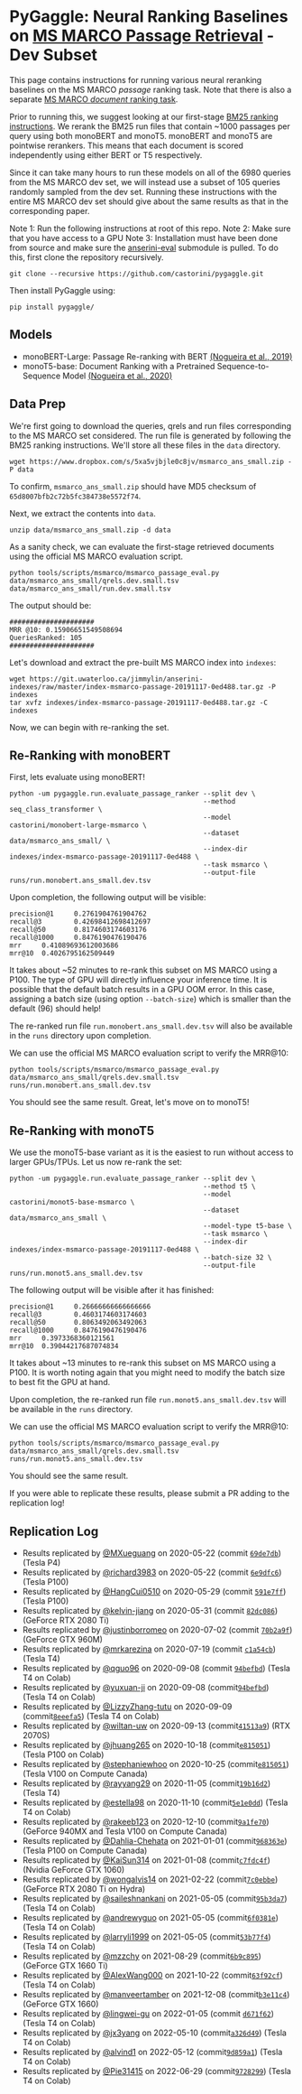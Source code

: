 # PyGaggle: Neural Ranking Baselines on [MS MARCO Passage Retrieval](https://github.com/microsoft/MSMARCO-Passage-Ranking) - Dev Subset 

This page contains instructions for running various neural reranking baselines on the MS MARCO *passage* ranking task. 
Note that there is also a separate [MS MARCO *document* ranking task](https://github.com/castorini/anserini/blob/master/docs/experiments-msmarco-doc.md).

Prior to running this, we suggest looking at our first-stage [BM25 ranking instructions](https://github.com/castorini/anserini/blob/master/docs/experiments-msmarco-passage.md).
We rerank the BM25 run files that contain ~1000 passages per query using both monoBERT and monoT5.
monoBERT and monoT5 are pointwise rerankers. This means that each document is scored independently using either BERT or T5 respectively.

Since it can take many hours to run these models on all of the 6980 queries from the MS MARCO dev set, we will instead use a subset of 105 queries randomly sampled from the dev set. 
Running these instructions with the entire MS MARCO dev set should give about the same results as that in the corresponding paper. 

Note 1: Run the following instructions at root of this repo.
Note 2: Make sure that you have access to a GPU
Note 3: Installation must have been done from source and make sure the [anserini-eval](https://github.com/castorini/anserini-eval) submodule is pulled. 
To do this, first clone the repository recursively.

```
git clone --recursive https://github.com/castorini/pygaggle.git
```

Then install PyGaggle using:

```
pip install pygaggle/
```

## Models

+ monoBERT-Large: Passage Re-ranking with BERT [(Nogueira et al., 2019)](https://arxiv.org/pdf/1901.04085.pdf)
+ monoT5-base: Document Ranking with a Pretrained Sequence-to-Sequence Model [(Nogueira et al., 2020)](https://arxiv.org/pdf/2003.06713.pdf)

## Data Prep

We're first going to download the queries, qrels and run files corresponding to the MS MARCO set considered. The run file is generated by following the BM25 ranking instructions. We'll store all these files in the `data` directory.

```
wget https://www.dropbox.com/s/5xa5vjbjle0c8jv/msmarco_ans_small.zip -P data
```

To confirm, `msmarco_ans_small.zip` should have MD5 checksum of `65d8007bfb2c72b5fc384738e5572f74`.

Next, we extract the contents into `data`. 

```
unzip data/msmarco_ans_small.zip -d data
```

As a sanity check, we can evaluate the first-stage retrieved documents using the official MS MARCO evaluation script.

```
python tools/scripts/msmarco/msmarco_passage_eval.py data/msmarco_ans_small/qrels.dev.small.tsv data/msmarco_ans_small/run.dev.small.tsv
```

The output should be:

```
#####################
MRR @10: 0.15906651549508694
QueriesRanked: 105
#####################
```

Let's download and extract the pre-built MS MARCO index into `indexes`:

```
wget https://git.uwaterloo.ca/jimmylin/anserini-indexes/raw/master/index-msmarco-passage-20191117-0ed488.tar.gz -P indexes
tar xvfz indexes/index-msmarco-passage-20191117-0ed488.tar.gz -C indexes
```

Now, we can begin with re-ranking the set.

## Re-Ranking with monoBERT

First, lets evaluate using monoBERT!

```
python -um pygaggle.run.evaluate_passage_ranker --split dev \
                                                --method seq_class_transformer \
                                                --model castorini/monobert-large-msmarco \
                                                --dataset data/msmarco_ans_small/ \
                                                --index-dir indexes/index-msmarco-passage-20191117-0ed488 \
                                                --task msmarco \
                                                --output-file runs/run.monobert.ans_small.dev.tsv
```

Upon completion, the following output will be visible:

```
precision@1     0.2761904761904762
recall@3        0.42698412698412697
recall@50       0.8174603174603176
recall@1000     0.8476190476190476
mrr     0.41089693612003686
mrr@10  0.4026795162509449
```

It takes about ~52 minutes to re-rank this subset on MS MARCO using a P100. 
The type of GPU will directly influence your inference time. 
It is possible that the default batch results in a GPU OOM error.
In this case, assigning a batch size (using option `--batch-size`) which is smaller than the default (96) should help!

The re-ranked run file `run.monobert.ans_small.dev.tsv` will also be available in the `runs` directory upon completion.

We can use the official MS MARCO evaluation script to verify the MRR@10:

```
python tools/scripts/msmarco/msmarco_passage_eval.py data/msmarco_ans_small/qrels.dev.small.tsv runs/run.monobert.ans_small.dev.tsv
```

You should see the same result. Great, let's move on to monoT5!

## Re-Ranking with monoT5

We use the monoT5-base variant as it is the easiest to run without access to larger GPUs/TPUs. Let us now re-rank the set:

```
python -um pygaggle.run.evaluate_passage_ranker --split dev \
                                                --method t5 \
                                                --model castorini/monot5-base-msmarco \
                                                --dataset data/msmarco_ans_small \
                                                --model-type t5-base \
                                                --task msmarco \
                                                --index-dir indexes/index-msmarco-passage-20191117-0ed488 \
                                                --batch-size 32 \
                                                --output-file runs/run.monot5.ans_small.dev.tsv
```

The following output will be visible after it has finished:

```
precision@1     0.26666666666666666
recall@3        0.4603174603174603
recall@50       0.8063492063492063
recall@1000     0.8476190476190476
mrr     0.3973368360121561
mrr@10  0.39044217687074834
```

It takes about ~13 minutes to re-rank this subset on MS MARCO using a P100. 
It is worth noting again that you might need to modify the batch size to best fit the GPU at hand.

Upon completion, the re-ranked run file `run.monot5.ans_small.dev.tsv` will be available in the `runs` directory.

We can use the official MS MARCO evaluation script to verify the MRR@10:

```
python tools/scripts/msmarco/msmarco_passage_eval.py data/msmarco_ans_small/qrels.dev.small.tsv runs/run.monot5.ans_small.dev.tsv
```

You should see the same result.

If you were able to replicate these results, please submit a PR adding to the replication log!


## Replication Log

+ Results replicated by [@MXueguang](https://github.com/MXueguang) on 2020-05-22 (commit [`69de7db`](https://github.com/castorini/pygaggle/commit/69de7db843bbe9201113c4d94c9e90be36094350)) (Tesla P4)
+ Results replicated by [@richard3983](https://github.com/richard3983) on 2020-05-22 (commit [`6e9dfc6`](https://github.com/richard3983/pygaggle/commit/6e9dfc62083c15233600c41737110c9989043b98)) (Tesla P100)
+ Results replicated by [@HangCui0510](https://github.com/HangCui0510) on 2020-05-29 (commit [`591e7ff`](https://github.com/HangCui0510/pygaggle/commit/591e7ffd6cc826fd2bae5e721f9693452f9e4a49)) (Tesla P100)
+ Results replicated by [@kelvin-jiang](https://github.com/kelvin-jiang) on 2020-05-31 (commit [`82dc086`](https://github.com/HangCui0510/pygaggle/commit/82dc086b86d828147dad34d9a7f8bb66a3c23c88)) (GeForce RTX 2080 Ti)
+ Results replicated by [@justinborromeo](https://github.com/justinborromeo) on 2020-07-02 (commit [`70b2a9f`](https://github.com/castorini/pygaggle/commit/70b2a9fe625554aeae02f64eb68f1edc57f96860)) (GeForce GTX 960M)
+ Results replicated by [@mrkarezina](https://github.com/mrkarezina) on 2020-07-19 (commit [`c1a54cb`](https://github.com/castorini/pygaggle/commit/c1a54cb012a1d4ea24a2ce2bc24298417279a9c4)) (Tesla T4)
+ Results replicated by [@qguo96](https://github.com/qguo96) on 2020-09-08 (commit [`94befbd`](https://github.com/qguo96/pygaggle/commit/94befbd58b19c3e46d930e67797102bf174efd01)) (Tesla T4 on Colab)
+ Results replicated by [@yuxuan-ji](https://github.com/yuxuan-ji) on 2020-09-08 (commit[`94befbd`](https://github.com/castorini/pygaggle/commit/94befbd58b19c3e46d930e67797102bf174efd01)) (Tesla T4 on Colab)
+ Results replicated by [@LizzyZhang-tutu](https://github.com/LizzyZhang-tutu) on 2020-09-09 (commit[`8eeefa5`](https://github.com/castorini/pygaggle/commit/8eeefa578c65e2da78be129c87dfb40beb74099c)) (Tesla T4 on Colab)
+ Results replicated by [@wiltan-uw](https://github.com/wiltan-uw) on 2020-09-13 (commit[`41513a9`](https://github.com/castorini/pygaggle/commit/41513a9f496bd59523993ce134cc35a7b881e5a1)) (RTX 2070S)
+ Results replicated by [@jhuang265](https://github.com/jhuang265) on 2020-10-18 (commit[`e815051`](https://github.com/castorini/pygaggle/commit/e815051f2cee1af98b370ee030b66c07a8a287f3)) (Tesla P100 on Colab)
+ Results replicated by [@stephaniewhoo](https://github.com/stephaniewhoo) on 2020-10-25 (commit[`e815051`](https://github.com/castorini/pygaggle/commit/e815051f2cee1af98b370ee030b66c07a8a287f3)) (Tesla V100 on Compute Canada)
+ Results replicated by [@rayyang29](https://github.com/rayyang29) on 2020-11-05 (commit[`19b16d2`](https://github.com/castorini/pygaggle/commit/19b16d28b20bbcead359fc9b4086f33e5c7598f9)) (Tesla T4)
+ Results replicated by [@estella98](https://github.com/estella98) on 2020-11-10 (commit[`5e1e0dd`](https://github.com/castorini/pygaggle/commit/5e1e0dd37c71560e46e8a7f4aa1617b1affd23a7)) (Tesla T4 on Colab) 
+ Results replicated by [@rakeeb123](https://github.com/rakeeb123) on 2020-12-10 (commit[`9a1fe70`](https://github.com/castorini/pygaggle/commit/9a1fe703711011cde69cd78968cb3f00190a3144)) (GeForce 940MX and Tesla V100 on Compute Canada)
+ Results replicated by [@Dahlia-Chehata](https://github.com/Dahlia-Chehata) on 2021-01-01 (commit[`968363e`](https://github.com/castorini/pygaggle/commit/968363ee27bd3ec4d20bdf89eb5cd41e1a6410a5)) (Tesla P100 on Compute Canada)
+ Results replicated by [@KaiSun314](https://github.com/KaiSun314) on 2021-01-08 (commit[`c7fdc4f`](https://github.com/castorini/pygaggle/commit/c7fdc4f46375a05f02d62fdfd549d43cefad3537)) (Nvidia GeForce GTX 1060)
+ Results replicated by [@wongalvis14](https://github.com/wongalvis14) on 2021-02-22 (commit[`7c0ebbe`](https://github.com/castorini/pygaggle/commit/7c0ebbeb20dc867ee68d21c6ac7da84073bdb6f6)) (GeForce RTX 2080 Ti on Hydra)
+ Results replicated by [@saileshnankani](https://github.com/saileshnankani) on 2021-05-05 (commit[`95b3da7`](https://github.com/castorini/pygaggle/commit/95b3da7cf2822f3581a2b1891dd5f54b258a04e4)) (Tesla T4 on Colab)
+ Results replicated by [@andrewyguo](https://github.com/andrewyguo) on 2021-05-05 (commit[`6f0381e`](https://github.com/castorini/pygaggle/commit/6f0381e6a3f6ea5f0d284abb156c549bb4c54578)) (Tesla T4 on Colab)
+ Results replicated by [@larryli1999](https://github.com/larryli1999) on 2021-05-05 (commit[`53b77f4`](https://github.com/castorini/pygaggle/commit/53b77f4219fc990d77e94007b36be6a20678e4d2)) (Tesla T4 on Colab)
+ Results replicated by [@mzzchy](https://github.com/mzzchy) on 2021-08-29 (commit[`6b9c895`](https://github.com/castorini/pygaggle/commit/b5315e9f1f7466e689983e3c4e70134e36d4be49)) (GeForce GTX 1660 Ti)
+ Results replicated by [@AlexWang000](https://github.com/AlexWang000) on 2021-10-22 (commit[`63f92cf`](https://github.com/castorini/pygaggle/commit/63f92cf6f83a8909f4bf6528b402632d7498b8d6)) (Tesla T4 on Colab)
+ Results replicated by [@manveertamber](https://github.com/manveertamber) on 2021-12-08 (commit[`b3e11c4`](https://github.com/castorini/pygaggle/commit/b3e11c46a6cf17e0e99a8eed7de316eb0117ee19)) (GeForce GTX 1660)
+ Results replicated by [@lingwei-gu](https://github.com/lingwei-gu) on 2022-01-05 (commit [`d671f62`](https://github.com/castorini/pygaggle/commit/d671f62e4a269b5d79068f25267edd6078e568b5)) (Tesla T4 on Colab)
+ Results replicated by [@jx3yang](https://github.com/jx3yang) on 2022-05-10 (commit[`a326d49`](https://github.com/castorini/pygaggle/commit/a326d4983db6f84e4c519efa9e2dec91f776268e)) (Tesla T4 on Colab)
+ Results replicated by [@alvind1](https://github.com/alvind1) on 2022-05-12 (commit[`9d859a1`](https://github.com/castorini/pygaggle/commit/9d859a16d38e1c4281ac3c0588a4fa00e9e39e9a)) (Tesla T4 on Colab)
+ Results replicated by [@Pie31415](https://github.com/Pie31415) on 2022-06-29 (commit[`9728299`](https://github.com/castorini/pygaggle/commit/9728299b64f24d649b0fedca0a08a8b7d39064af)) (Tesla T4 on Colab)

